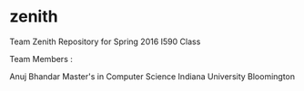 # zenith
Team Zenith Repository for Spring 2016 I590 Class

Team Members :

Anuj Bhandar
Master's in Computer Science
Indiana University Bloomington
